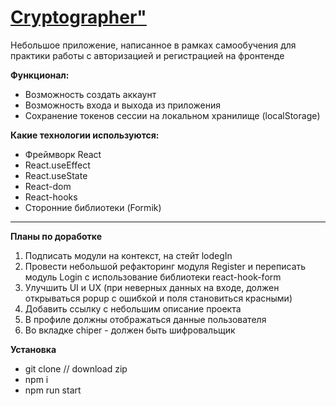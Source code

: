 # [Cryptographer"]()

Небольшое приложение, написанное в рамках самообучения для практики работы с авторизацией и регистрацией на фронтенде

**Функционал:**

- Возможность создать аккаунт
- Возможность входа и выхода из приложения
- Сохранение токенов сессии на локальном хранилище (localStorage)

**Какие технологии используются:**

- Фреймворк React
- React.useEffect
- React.useState
- React-dom
- React-hooks
- Сторонние библиотеки (Formik)

---

**Планы по доработке**

1. Подписать модули на контекст, на стейт lodegIn
2. Провести небольшой рефакторинг модуля Register и переписать модуль Login с использование библиотеки react-hook-form
3. Улучшить UI и UX (при неверных данных на входе, должен открываться popup с ошибкой и поля становиться красными)
4. Добавить ссылку с небольшим описание проекта
5. В профиле должны отображаться данные пользователя
6. Во вкладке chiper - должен быть шифровальщик

**Установка**

- git clone // download zip
- npm i
- npm run start
